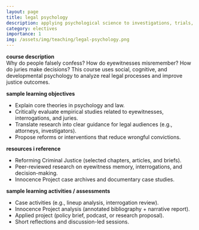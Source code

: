 ```yaml
---
layout: page
title: legal psychology
description: applying psychological science to investigations, trials, and justice
category: electives
importance: 1
img: /assets/img/teaching/legal-psychology.png
---
```


**course description**  
Why do people falsely confess? How do eyewitnesses misremember? How do juries make decisions? This course uses social, cognitive, and developmental psychology to analyze real legal processes and improve justice outcomes.

**sample learning objectives**  
- Explain core theories in psychology and law.  
- Critically evaluate empirical studies related to eyewitnesses, interrogations, and juries.  
- Translate research into clear guidance for legal audiences (e.g., attorneys, investigators).  
- Propose reforms or interventions that reduce wrongful convictions.

**resources i reference**  
- Reforming Criminal Justice (selected chapters, articles, and briefs).  
- Peer-reviewed research on eyewitness memory, interrogations, and decision-making.  
- Innocence Project case archives and documentary case studies.

**sample learning activities / assessments**  
- Case activities (e.g., lineup analysis, interrogation review).  
- Innocence Project analysis (annotated bibliography + narrative report).  
- Applied project (policy brief, podcast, or research proposal).  
- Short reflections and discussion-led sessions.
